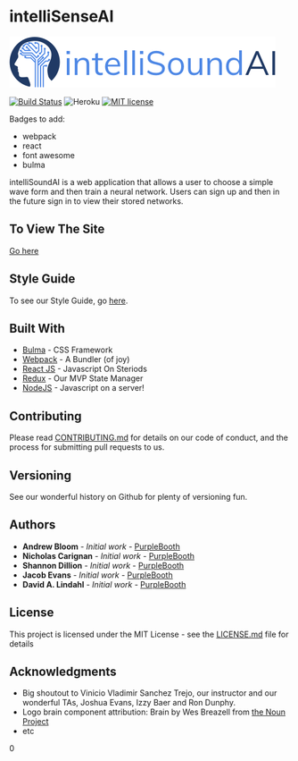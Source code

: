 # intelliSenseAI
 
![Logo](/src/assets/intelliSound-logo.png)


[![Build Status](https://travis-ci.org/IntelliSound/intelliSound-Client.svg?branch=development)](https://travis-ci.org/IntelliSound/intelliSound-Client)
![Heroku](http://heroku-badge.herokuapp.com/?app=heroku-badge&root=projects.html)
[![MIT license](http://img.shields.io/badge/license-MIT-brightgreen.svg)](http://opensource.org/licenses/MIT)

Badges to add:
- webpack
- react
- font awesome
- bulma



intelliSoundAI is a web application that allows a user to choose a simple wave form and then train a neural network. Users can sign up and then in the future sign in to view their stored networks. 


## To View The Site

[Go here](http://intelliSoundAI.com)

## Style Guide

To see our Style Guide, go [here](http://intellisenseai.com/style-guide).

## Built With

* [Bulma](https://bulma.io) - CSS Framework
* [Webpack](https://webpack.js.org/) - A Bundler (of joy)
* [React JS](https://reactjs.org/) - Javascript On Steriods
* [Redux](https://redux.js.org/) - Our MVP State Manager
* [NodeJS](https://nodejs.org/) - Javascript on a server! 


## Contributing

Please read [CONTRIBUTING.md](https://github.com/IntelliSound/intelliSound-Client/blob/development/CONTRIBUTING.md) for details on our code of conduct, and the process for submitting pull requests to us.

## Versioning

See our wonderful history on Github for plenty of versioning fun.

## Authors

* **Andrew Bloom** - *Initial work* - [PurpleBooth](https://github.com/ALB37)
* **Nicholas Carignan** - *Initial work* - [PurpleBooth](https://github.com/ncarignan)
* **Shannon Dillion** - *Initial work* - [PurpleBooth](https://github.com/sedillon93)
* **Jacob Evans** - *Initial work* - [PurpleBooth](https://github.com/Cloud887)
* **David A. Lindahl** - *Initial work* - [PurpleBooth](https://github.com/austriker27)

## License

This project is licensed under the MIT License - see the [LICENSE.md](LICENSE.md) file for details

## Acknowledgments

* Big shoutout to Vinicio Vladimir Sanchez Trejo, our instructor and our wonderful TAs, Joshua Evans, Izzy Baer and Ron Dunphy. 
* Logo brain component attribution: Brain by Wes Breazell from [the Noun Project](https://thenounproject.com)
* etc

0

